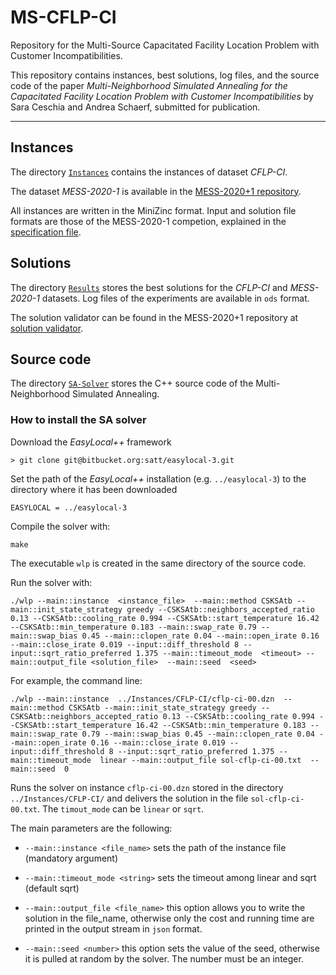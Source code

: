 # MS-CFLP-CI
Repository for the Multi-Source Capacitated Facility Location Problem with Customer Incompatibilities.

This repository contains instances, best solutions, log files, and the source code of the paper *Multi-Neighborhood Simulated Annealing for the Capacitated Facility Location Problem with Customer Incompatibilities* by Sara Ceschia and Andrea Schaerf, submitted for publication.

------------------------------------------------------------------------

## Instances

The directory [`Instances`](Instances) contains the instances of dataset *CFLP-CI*.

The dataset *MESS-2020-1* is available in the [MESS-2020+1 repository](https://github.com/MESS-2020-1/).

All instances are written in the MiniZinc format.
Input and solution file formats are those of the MESS-2020-1 competion, explained in the [specification file](https://github.com/MESS-2020-1/Validator/blob/master/MESS-CompetitionSpecs.pdf).


## Solutions

The directory [`Results`](Results) stores the best solutions for the *CFLP-CI* and *MESS-2020-1* datasets.
Log files of the experiments are available in `ods` format.

The solution validator can be found in the MESS-2020+1 repository at [solution validator](https://github.com/MESS-2020-1/Validator).

## Source code

The directory [`SA-Solver`](SA-Solver) stores the C++ source code of the Multi-Neighborhood Simulated Annealing.

### How to install the SA solver

Download the *EasyLocal++* framework

`> git clone git@bitbucket.org:satt/easylocal-3.git`

Set the path of the *EasyLocal++* installation (e.g. `../easylocal-3`)  to the directory where it has been downloaded

`EASYLOCAL = ../easylocal-3`

Compile the solver with:

`make`

The executable `wlp` is created in the same directory of the source code.


Run the solver with:

`./wlp --main::instance  <instance_file>  --main::method CSKSAtb --main::init_state_strategy greedy --CSKSAtb::neighbors_accepted_ratio 0.13 --CSKSAtb::cooling_rate 0.994 --CSKSAtb::start_temperature 16.42 --CSKSAtb::min_temperature 0.183 --main::swap_rate 0.79 --main::swap_bias 0.45 --main::clopen_rate 0.04 --main::open_irate 0.16 --main::close_irate 0.019 --input::diff_threshold 8 --input::sqrt_ratio_preferred 1.375 --main::timeout_mode  <timeout> --main::output_file <solution_file>  --main::seed  <seed>`

For example, the command line:

`./wlp --main::instance  ../Instances/CFLP-CI/cflp-ci-00.dzn  --main::method CSKSAtb --main::init_state_strategy greedy --CSKSAtb::neighbors_accepted_ratio 0.13 --CSKSAtb::cooling_rate 0.994 --CSKSAtb::start_temperature 16.42 --CSKSAtb::min_temperature 0.183 --main::swap_rate 0.79 --main::swap_bias 0.45 --main::clopen_rate 0.04 --main::open_irate 0.16 --main::close_irate 0.019 --input::diff_threshold 8 --input::sqrt_ratio_preferred 1.375 --main::timeout_mode  linear --main::output_file sol-cflp-ci-00.txt  --main::seed  0`

Runs the solver on instance `cflp-ci-00.dzn` stored in the directory `../Instances/CFLP-CI/` and delivers the solution in the file `sol-cflp-ci-00.txt`. The `timout_mode` can be `linear` or `sqrt`.


The main parameters are the following:

- `--main::instance <file_name>` sets the path of the instance file (mandatory argument)

- `--main::timeout_mode <string>` sets the timeout among linear and sqrt (default sqrt)

- `--main::output_file <file_name>` this option allows you to write the solution in the file_name, otherwise only the cost and running time are printed in the output stream in `json` format.

- `--main::seed <number>`  this option sets the value of the seed, otherwise it is pulled at random by the solver. The number must be an integer.
 
